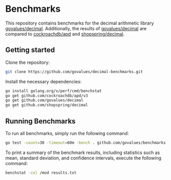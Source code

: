# Benchmarks

This repository contains benchmarks for the decimal arithmetic library [govalues/decimal].
Additionally, the results of [govalues/decimal] are compared to [cockroachdb/apd] and [shopspring/decimal].

## Getting started

Clone the repository:

```bash
git clone https://github.com/govalues/decimal-benchmarks.git
```

Install the necessary dependencies:

```bash
go install golang.org/x/perf/cmd/benchstat
go get github.com/cockroachdb/apd/v3
go get github.com/govalues/decimal
go get github.com/shopspring/decimal
```

## Running Benchmarks

To run all benchmarks, simply run the following command:

```bash
go test -count=30 -timeout=60m -bench . github.com/govalues/benchmarks > results.txt
```

To print a summary of the benchmark results, including statistics such as mean,
standard deviation, and confidence intervals, execute the following command:

```bash
benchstat -col /mod results.txt
```

[govalues/decimal]: https://github.com/govalues/decimal
[shopspring/decimal]: https://github.com/govalues/decimal
[cockroachdb/apd]: https://github.com/cockroachdb/apd
